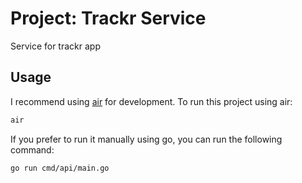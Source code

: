 # Project: Trackr Service

Service for trackr app


## Usage

I recommend using [air](https://github.com/cosmtrek/air) for development. To run this project using air:

```bash
air
```

If you prefer to run it manually using go, you can run the following command:

```bash
go run cmd/api/main.go
```